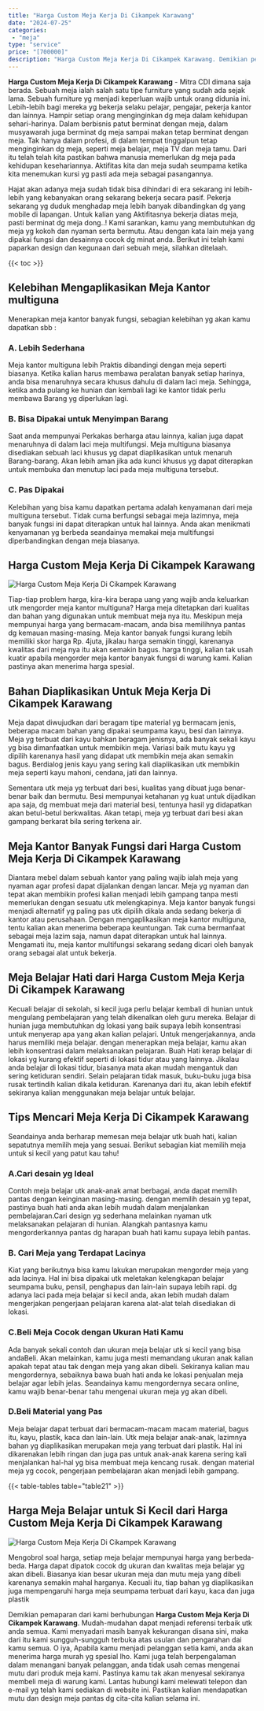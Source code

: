 ```yaml
---
title: "Harga Custom Meja Kerja Di Cikampek Karawang"
date: "2024-07-25"
categories:
 - "meja"
type: "service"
price: "[700000]"
description: "Harga Custom Meja Kerja Di Cikampek Karawang. Demikian pemaparan dari kami berhubungan **Harga Custom Meja Kerja Di Cikampek Karawang**. Mudah-mudahan dapat..."
---
```


**Harga Custom Meja Kerja Di Cikampek Karawang** - Mitra CDI dimana saja berada. Sebuah meja ialah salah satu tipe furniture yang sudah ada sejak lama. Sebuah furniture yg menjadi keperluan wajib untuk orang didunia ini. Lebih-lebih bagi mereka yg bekerja selaku pelajar, pengajar, pekerja kantor dan lainnya. Hampir setiap orang menginginkan dg meja dalam kehidupan sehari-harinya. Dalam berbisnis patut berminat dengan meja, dalam musyawarah juga berminat dg meja sampai makan tetap berminat dengan meja. Tak hanya dalam profesi, di dalam tempat tinggalpun tetap menginginkan dg meja, seperti meja belajar, meja TV dan meja tamu. Dari itu telah telah kita pastikan bahwa manusia memerlukan dg meja pada kehidupan kesehariannya. Aktifitas kita dan meja sudah seumpama ketika kita menemukan kursi yg pasti ada meja sebagai pasangannya.

Hajat akan adanya meja sudah tidak bisa dihindari di era sekarang ini lebih-lebih yang kebanyakan orang sekarang bekerja secara pasif. Pekerja sekarang yg duduk menghadap meja lebih banyak dibandingkan dg yang mobile di lapangan. Untuk kalian yang Aktifitasnya bekerja diatas meja, pasti berminat dg meja dong..! Kami sarankan, kamu yang membutuhkan dg meja yg kokoh dan nyaman serta bermutu. Atau dengan kata lain meja yang dipakai fungsi dan desainnya cocok dg minat anda. Berikut ini telah kami paparkan design dan kegunaan dari sebuah meja, silahkan ditelaah.

{{< toc >}}

## Kelebihan Mengaplikasikan Meja Kantor multiguna

Menerapkan meja kantor banyak fungsi, sebagian kelebihan yg akan kamu dapatkan sbb :

### A. Lebih Sederhana

Meja kantor multiguna lebih Praktis dibandingi dengan meja seperti biasanya. Ketika kalian harus membawa peralatan banyak setiap harinya, anda bisa menaruhnya secara khusus dahulu di dalam laci meja. Sehingga, ketika anda pulang ke hunian dan kembali lagi ke kantor tidak perlu membawa Barang yg diperlukan lagi.

### B. Bisa Dipakai untuk Menyimpan Barang

Saat anda mempunyai Perkakas berharga atau lainnya, kalian juga dapat menaruhnya di dalam laci meja multifungsi. Meja multiguna biasanya disediakan sebuah laci khusus yg dapat diaplikasikan untuk menaruh Barang-barang. Akan lebih aman jika ada kunci khusus yg dapat diterapkan untuk membuka dan menutup laci pada meja multiguna tersebut.

### C. Pas Dipakai

Kelebihan yang bisa kamu dapatkan pertama adalah kenyamanan dari meja multiguna tersebut. Tidak cuma berfungsi sebagai meja lazimnya, meja banyak fungsi ini dapat diterapkan untuk hal lainnya. Anda akan menikmati kenyamanan yg berbeda seandainya memakai meja multifungsi diperbandingkan dengan meja biasanya.

## Harga Custom Meja Kerja Di Cikampek Karawang

![Harga Custom Meja Kerja Di Cikampek Karawang](/images/meja/meja-dewasa-006.jpg)

Tiap-tiap problem harga, kira-kira berapa uang yang wajib anda keluarkan utk mengorder meja kantor multiguna? Harga meja ditetapkan dari kualitas dan bahan yang digunakan untuk membuat meja nya itu. Meskipun meja mempunyai harga yang bermacam-macam, anda bisa memilihnya pantas dg kemauan masing-masing. Meja kantor banyak fungsi kurang lebih memiliki skor harga Rp. 4juta, jikalau harga semakin tinggi, karenanya kwalitas dari meja nya itu akan semakin bagus. harga tinggi, kalian tak usah kuatir apabila mengorder meja kantor banyak fungsi di warung kami. Kalian pastinya akan menerima harga spesial.

## Bahan Diaplikasikan Untuk Meja Kerja Di Cikampek Karawang

Meja dapat diwujudkan dari beragam tipe material yg bermacam jenis, beberapa macam bahan yang dipakai seumpama kayu, besi dan lainnya. Meja yg terbuat dari kayu bahkan beragam jenisnya, ada banyak sekali kayu yg bisa dimanfaatkan untuk membikin meja. Variasi baik mutu kayu yg dipilih karenanya hasil yang didapat utk membikin meja akan semakin bagus. Berdialog jenis kayu yang sering kali diaplikasikan utk membikin meja seperti kayu mahoni, cendana, jati dan lainnya.

Sementara utk meja yg terbuat dari besi, kualitas yang dibuat juga benar-benar baik dan bermutu. Besi mempunyai ketahanan yg kuat untuk dijadikan apa saja, dg membuat meja dari material besi, tentunya hasil yg didapatkan akan betul-betul berkwalitas. Akan tetapi, meja yg terbuat dari besi akan gampang berkarat bila sering terkena air.

## Meja Kantor Banyak Fungsi dari Harga Custom Meja Kerja Di Cikampek Karawang

Diantara mebel dalam sebuah kantor yang paling wajib ialah meja yang nyaman agar profesi dapat dijalankan dengan lancar. Meja yg nyaman dan tepat akan membikin profesi kalian menjadi lebih gampang tanpa mesti memerlukan dengan sesuatu utk melengkapinya. Meja kantor banyak fungsi menjadi alternatif yg paling pas utk dipilih dikala anda sedang bekerja di kantor atau perusahaan. Dengan mengaplikasikan meja kantor multiguna, tentu kalian akan menerima beberapa keuntungan. Tak cuma bermanfaat sebagai meja lazim saja, namun dapat diterapkan untuk hal lainnya. Mengamati itu, meja kantor multifungsi sekarang sedang dicari oleh banyak orang sebagai alat untuk bekerja.

## Meja Belajar Hati dari Harga Custom Meja Kerja Di Cikampek Karawang

Kecuali belajar di sekolah, si kecil juga perlu belajar kembali di hunian untuk mengulang pembelajaran yang telah dikenalkan oleh guru mereka. Belajar di hunian juga membutuhkan dg lokasi yang baik supaya lebih konsentrasi untuk menyerap apa yang akan kalian pelajari. Untuk mengerjakannya, anda harus memiliki meja belajar. dengan menerapkan meja belajar, kamu akan lebih konsentrasi dalam melaksanakan pelajaran. Buah Hati kerap belajar di lokasi yg kurang efektif seperti di lokasi tidur atau yang lainnya. Jikalau anda belajar di lokasi tidur, biasanya mata akan mudah mengantuk dan sering ketiduran sendiri. Selain pelajaran tidak masuk, buku-buku juga bisa rusak tertindih kalian dikala ketiduran. Karenanya dari itu, akan lebih efektif sekiranya kalian menggunakan meja belajar untuk belajar.

## Tips Mencari Meja Kerja Di Cikampek Karawang

Seandainya anda berharap memesan meja belajar utk buah hati, kalian sepatutnya memilih meja yang sesuai. Berikut sebagian kiat memilih meja untuk si kecil yang patut kau tahu!

### A.Cari desain yg Ideal

Contoh meja belajar utk anak-anak amat berbagai, anda dapat memilih pantas dengan keinginan masing-masing. dengan memilih desain yg tepat, pastinya buah hati anda akan lebih mudah dalam menjalankan pembelajaran.Cari design yg sederhana melainkan nyaman utk melaksanakan pelajaran di hunian. Alangkah pantasnya kamu mengorderkannya pantas dg harapan buah hati kamu supaya lebih pantas.

### B. Cari Meja yang Terdapat Lacinya

Kiat yang berikutnya bisa kamu lakukan merupakan mengorder meja yang ada lacinya. Hal ini bisa dipakai utk meletakan kelengkapan belajar seumpama buku, pensil, penghapus dan lain-lain supaya lebih rapi. dg adanya laci pada meja belajar si kecil anda, akan lebih mudah dalam mengerjakan pengerjaan pelajaran karena alat-alat telah disediakan di lokasi.

### C.Beli Meja Cocok dengan Ukuran Hati Kamu

Ada banyak sekali contoh dan ukuran meja belajar utk si kecil yang bisa andaBeli. Akan melainkan, kamu juga mesti memandang ukuran anak kalian apakah tepat atau tak dengan meja yang akan dibeli. Sekiranya kalian mau mengordernya, sebaiknya bawa buah hati anda ke lokasi penjualan meja belajar agar lebih jelas. Seandainya kamu mengordernya secara online, kamu wajib benar-benar tahu mengenai ukuran meja yg akan dibeli.

### D.Beli Material yang Pas

Meja belajar dapat terbuat dari bermacam-macam macam material, bagus itu, kayu, plastik, kaca dan lain-lain. Utk meja belajar anak-anak, lazimnya bahan yg diaplikasikan merupakan meja yang terbuat dari plastik. Hal ini dikarenakan lebih ringan dan juga pas untuk anak-anak karena sering kali menjalankan hal-hal yg bisa membuat meja kencang rusak. dengan material meja yg cocok, pengerjaan pembelajaran akan menjadi lebih gampang.

{{< table-tables table="table21" >}}

## Harga Meja Belajar untuk Si Kecil dari Harga Custom Meja Kerja Di Cikampek Karawang

![Harga Custom Meja Kerja Di Cikampek Karawang](/images/meja/meja-anak-007.jpg)

Mengobrol soal harga, setiap meja belajar mempunyai harga yang berbeda-beda. Harga dapat dipatok cocok dg ukuran dan kwalitas meja belajar yg akan dibeli. Biasanya kian besar ukuran meja dan mutu meja yang dibeli karenanya semakin mahal harganya. Kecuali itu, tiap bahan yg diaplikasikan juga mempengaruhi harga meja seumpama terbuat dari kayu, kaca dan juga plastik

Demikian pemaparan dari kami berhubungan **Harga Custom Meja Kerja Di Cikampek Karawang**. Mudah-mudahan dapat menjadi referensi terbaik utk anda semua. Kami menyadari masih banyak kekurangan disana sini, maka dari itu kami sungguh-sungguh terbuka atas usulan dan pengarahan dai kamu semua. O iya, Apabila kamu menjadi pelanggan setia kami, anda akan menerima harga murah yg spesial lho. Kami juga telah berpengalaman dalam menangani banyak pelanggan, anda tidak usah cemas mengenai mutu dari produk meja kami. Pastinya kamu tak akan menyesal sekiranya membeli meja di warung kami. Lantas hubungi kami melewati telepon dan e-mail yg telah kami sediakan di website ini. Pastikan kalian mendapatkan mutu dan design meja pantas dg cita-cita kalian selama ini.
